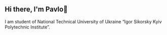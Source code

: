 ## Hi there, I'm Pavlo👋

I am student of National Technical University of Ukraine “Igor Sikorsky Kyiv Polytechnic Institute”.
